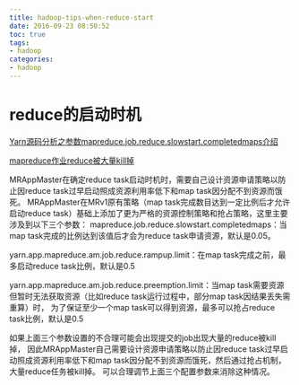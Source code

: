 ```yaml
---
title: hadoop-tips-when-reduce-start
date: 2016-09-23 08:50:52
toc: true
tags:
- hadoop
categories:
- hadoop
---
```


# reduce的启动时机

[Yarn源码分析之参数mapreduce.job.reduce.slowstart.completedmaps介绍](http://blog.csdn.net/lipeng_bigdata/article/details/51285687)

[mapreduce作业reduce被大量kill掉](http://blog.csdn.net/bigdatahappy/article/details/41950909)

MRAppMaster在确定reduce task启动时机时，需要自己设计资源申请策略以防止因reduce task过早启动照成资源利用率低下和map task因分配不到资源而饿死。
MRAppMaster在MRv1原有策略（map task完成数目达到一定比例后才允许启动reduce task）基础上添加了更为严格的资源控制策略和抢占策略，这里主要涉及到以下三个参数：
mapreduce.job.reduce.slowstart.completedmaps：当map task完成的比例达到该值后才会为reduce task申请资源，默认是0.05。

yarn.app.mapreduce.am.job.reduce.rampup.limit：在map task完成之前，最多启动reduce task比例，默认是0.5

yarn.app.mapreduce.am.job.reduce.preemption.limit：当map task需要资源但暂时无法获取资源（比如reduce task运行过程中，部分map task因结果丢失需重算）时，
为了保证至少一个map task可以得到资源，最多可以抢占reduce task比例，默认是0.5

如果上面三个参数设置的不合理可能会出现提交的job出现大量的reduce被kill掉，
因此MRAppMaster自己需要设计资源申请策略以防止因reduce task过早启动照成资源利用率低下和map task因分配不到资源而饿死，然后通过抢占机制，大量reduce任务被kill掉。
可以合理调节上面三个配置参数来消除这种情况。